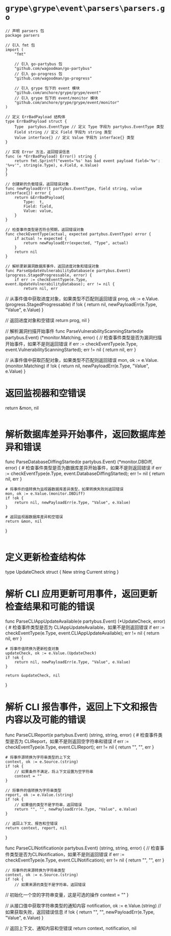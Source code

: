 # `grype\grype\event\parsers\parsers.go`

```
// 声明 parsers 包
package parsers

// 引入 fmt 包
import (
	"fmt"

	// 引入 go-partybus 包
	"github.com/wagoodman/go-partybus"
	// 引入 go-progress 包
	"github.com/wagoodman/go-progress"

	// 引入 grype 包下的 event 模块
	"github.com/anchore/grype/grype/event"
	// 引入 grype 包下的 event/monitor 模块
	"github.com/anchore/grype/grype/event/monitor"
)

// 定义 ErrBadPayload 结构体
type ErrBadPayload struct {
	Type  partybus.EventType // 定义 Type 字段为 partybus.EventType 类型
	Field string // 定义 Field 字段为 string 类型
	Value interface{} // 定义 Value 字段为 interface{} 类型
}

// 实现 Error 方法，返回错误信息
func (e *ErrBadPayload) Error() string {
	return fmt.Sprintf("event='%s' has bad event payload field='%v': '%+v'", string(e.Type), e.Field, e.Value)
}
}

// 创建新的负载错误，返回错误对象
func newPayloadErr(t partybus.EventType, field string, value interface{}) error {
	return &ErrBadPayload{
		Type:  t,
		Field: field,
		Value: value,
	}
}

// 检查事件类型是否符合预期，返回错误对象
func checkEventType(actual, expected partybus.EventType) error {
	if actual != expected {
		return newPayloadErr(expected, "Type", actual)
	}
	return nil
}

// 解析更新漏洞数据库事件，返回进度对象和错误对象
func ParseUpdateVulnerabilityDatabase(e partybus.Event) (progress.StagedProgressable, error) {
	if err := checkEventType(e.Type, event.UpdateVulnerabilityDatabase); err != nil {
		return nil, err
```

// 从事件值中获取进度对象，如果类型不匹配则返回错误
prog, ok := e.Value.(progress.StagedProgressable)
if !ok {
    return nil, newPayloadErr(e.Type, "Value", e.Value)
}

// 返回进度对象和空错误
return prog, nil
}

// 解析漏洞扫描开始事件
func ParseVulnerabilityScanningStarted(e partybus.Event) (*monitor.Matching, error) {
// 检查事件类型是否为漏洞扫描开始事件，如果不是则返回错误
if err := checkEventType(e.Type, event.VulnerabilityScanningStarted); err != nil {
    return nil, err
}

// 从事件值中获取匹配对象，如果类型不匹配则返回错误
mon, ok := e.Value.(monitor.Matching)
if !ok {
    return nil, newPayloadErr(e.Type, "Value", e.Value)
}
# 返回监视器和空错误
return &mon, nil
```

```
# 解析数据库差异开始事件，返回数据库差异和错误
func ParseDatabaseDiffingStarted(e partybus.Event) (*monitor.DBDiff, error) {
    # 检查事件类型是否为数据库差异开始事件，如果不是则返回错误
    if err := checkEventType(e.Type, event.DatabaseDiffingStarted); err != nil {
        return nil, err
    }

    # 将事件的值转换为监视器数据库差异类型，如果转换失败则返回错误
    mon, ok := e.Value.(monitor.DBDiff)
    if !ok {
        return nil, newPayloadErr(e.Type, "Value", e.Value)
    }

    # 返回监视器数据库差异和空错误
    return &mon, nil
}
```

```
# 定义更新检查结构体
type UpdateCheck struct {
    New     string
    Current string
}
# 解析 CLI 应用更新可用事件，返回更新检查结果和可能的错误
func ParseCLIAppUpdateAvailable(e partybus.Event) (*UpdateCheck, error) {
    # 检查事件类型是否为 CLIAppUpdateAvailable，如果不是则返回错误
    if err := checkEventType(e.Type, event.CLIAppUpdateAvailable); err != nil {
        return nil, err
    }

    # 将事件值转换为更新检查对象
    updateCheck, ok := e.Value.(UpdateCheck)
    if !ok {
        return nil, newPayloadErr(e.Type, "Value", e.Value)
    }

    return &updateCheck, nil
}

# 解析 CLI 报告事件，返回上下文和报告内容以及可能的错误
func ParseCLIReport(e partybus.Event) (string, string, error) {
    # 检查事件类型是否为 CLIReport，如果不是则返回空字符串和错误
    if err := checkEventType(e.Type, event.CLIReport); err != nil {
        return "", "", err
    }

    # 将事件源转换为字符串类型的上下文
    context, ok := e.Source.(string)
	if !ok {
		// 如果条件不满足，将上下文设置为空字符串
		context = ""
	}

	// 将事件的值转换为字符串类型
	report, ok := e.Value.(string)
	if !ok {
		// 如果值的类型不是字符串，返回错误
		return "", "", newPayloadErr(e.Type, "Value", e.Value)
	}

	// 返回上下文、报告和空错误
	return context, report, nil
}

func ParseCLINotification(e partybus.Event) (string, string, error) {
	// 检查事件类型是否为CLINotification，如果不是则返回错误
	if err := checkEventType(e.Type, event.CLINotification); err != nil {
		return "", "", err
	}

	// 将事件的来源转换为字符串类型
	context, ok := e.Source.(string)
	if !ok {
		// 如果来源的类型不是字符串，返回错误
// 初始化一个空的字符串变量，这是可选的操作
context = ""
}

// 从接口值中获取字符串类型的通知内容
notification, ok := e.Value.(string)
// 如果获取失败，返回错误信息
if !ok {
    return "", "", newPayloadErr(e.Type, "Value", e.Value)
}

// 返回上下文、通知内容和空错误
return context, notification, nil
```